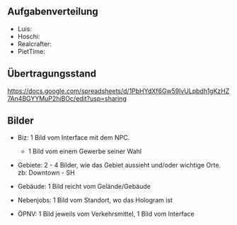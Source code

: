## Aufgabenverteilung

* Luis:
* Hoschi:
* Realcrafter:
* PietTime:
  


## Übertragungsstand
https://docs.google.com/spreadsheets/d/1PbHYdXf6Gw59lvULpbdh1gKzHZ7An4BGYYMuP2hiBOc/edit?usp=sharing


## Bilder
* Biz: 1 Bild vom Interface mit dem NPC.
    * 1 Bild vom einem Gewerbe seiner Wahl

* Gebiete: 2 - 4 Bilder, wie das Gebiet aussieht und/oder wichtige Orte. zb: Downtown - SH
* Gebäude: 1 Bild reicht vom Gelände/Gebäude
* Nebenjobs: 1 Bild vom Standort, wo das Hologram ist
* ÖPNV: 1 Bild jeweils vom Verkehrsmittel, 1 Bild vom Interface

